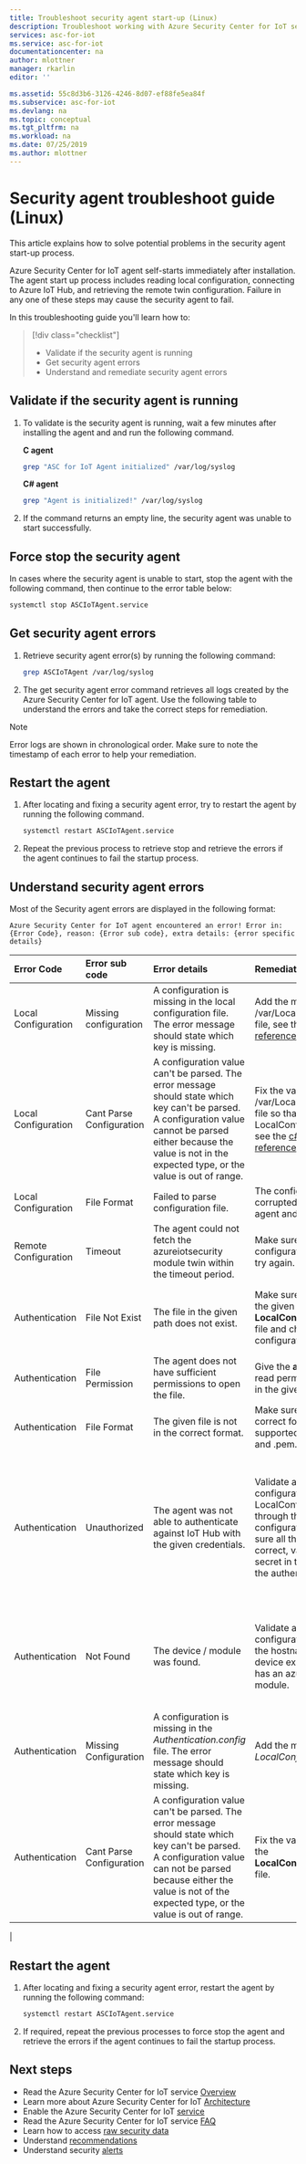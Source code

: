 ```yaml
---
title: Troubleshoot security agent start-up (Linux)
description: Troubleshoot working with Azure Security Center for IoT security agents for Linux.
services: asc-for-iot
ms.service: asc-for-iot
documentationcenter: na
author: mlottner
manager: rkarlin
editor: ''

ms.assetid: 55c8d3b6-3126-4246-8d07-ef88fe5ea84f
ms.subservice: asc-for-iot
ms.devlang: na
ms.topic: conceptual
ms.tgt_pltfrm: na
ms.workload: na
ms.date: 07/25/2019
ms.author: mlottner
---
```


# Security agent troubleshoot guide (Linux)

This article explains how to solve potential problems in the security agent start-up process.

Azure Security Center for IoT agent self-starts immediately after installation. The agent start up process includes reading local configuration, connecting to Azure IoT Hub, and retrieving the remote twin configuration. Failure in any one of these steps may cause the security agent to fail.

In this troubleshooting guide you'll learn how to:

> [!div class="checklist"]
> * Validate if the security agent is running
> * Get security agent errors
> * Understand and remediate security agent errors

## Validate if the security agent is running

1. To validate is the security agent is running, wait a few minutes after installing the agent and and run the following command.
     <br>

    **C agent**

    ```bash
    grep "ASC for IoT Agent initialized" /var/log/syslog
    ```

    **C# agent**

    ```bash
    grep "Agent is initialized!" /var/log/syslog
    ```

1. If the command returns an empty line, the security agent was unable to start successfully.

## Force stop the security agent

In cases where the security agent is unable to start, stop the agent with the following command, then continue to the error table below:

```bash
systemctl stop ASCIoTAgent.service
```

## Get security agent errors

1. Retrieve security agent error(s) by running the following command:

    ```bash
    grep ASCIoTAgent /var/log/syslog
    ```

1. The get security agent error command retrieves all logs created by the Azure Security Center for IoT agent. Use the following table to understand the errors and take the correct steps for remediation.

> [!Note]
> Error logs are shown in chronological order. Make sure to note the timestamp of each error to help your remediation.

## Restart the agent

1. After locating and fixing a security agent error, try to restart the agent by running the following command.

    ```bash
    systemctl restart ASCIoTAgent.service
    ```

1. Repeat the previous process to retrieve stop and retrieve the errors if the agent continues to fail the startup process.

## Understand security agent errors

Most of the Security agent errors are displayed in the following format:

```
Azure Security Center for IoT agent encountered an error! Error in: {Error Code}, reason: {Error sub code}, extra details: {error specific details}
```

| Error Code | Error sub code | Error details | Remediate C | Remediate C# |
|:-----------|:---------------|:--------|:------------|:------------|
| Local Configuration | Missing configuration | A configuration is missing in the local configuration file. The error message should state which key is missing. | Add the missing key to the /var/LocalConfiguration.json file, see the [cs-localconfig-reference](azure-iot-security-local-configuration-c.md) for details.| Add the missing key to the General.config file, see the [c#-localconfig-reference](azure-iot-security-local-configuration-csharp.md) for details. |
| Local Configuration | Cant Parse Configuration | A configuration value can't be parsed. The error message should state which key can't be parsed. A configuration value cannot be parsed either because the value is not in the expected type, or the value is out of range. | Fix the value of the key in /var/LocalConfiguration.json file so that it matches the LocalConfiguration schema, see the [c#-localconfig-reference](azure-iot-security-local-configuration-csharp.md) for details. |  Fix the value of the key in General.config file so that it matches the schema, see the [cs-localconfig-reference](azure-iot-security-local-configuration-c.md) for details.|
| Local Configuration | File Format | Failed to parse configuration file. | The configuration file is corrupted, download the agent and re-install. | |
| Remote Configuration | Timeout | The agent could not fetch the azureiotsecurity module twin within the timeout period. | Make sure authentication configuration is correct and try again. | The agent could not fetch the azureiotsecurity module twin within timeout period. | Make sure authentication configuration is correct and try again. |
| Authentication | File Not Exist | The file in the given path does not exist. | Make sure the file exists in the given path or go to the **LocalConfiguration.json** file and change the **FilePath** configuration. | Make sure the file exists in the given path or go to the **Authentication.config** file and change the **filePath** configuration.|
| Authentication | File Permission | The agent does not have sufficient permissions to open the file. | Give the **asciotagent** user read permissions on the file in the given path. | Make sure the file is accessible. |
| Authentication | File Format | The given file is not in the correct format. | Make sure the file is in the correct format. The supported file types are .pfx and .pem. | Make sure the file is a valid certificate file. |
| Authentication | Unauthorized | The agent was not able to authenticate against IoT Hub with the given credentials. | Validate authentication configuration in LocalConfiguration file, go through the authentication configuration and make sure all the details are correct, validate that the secret in the file matches the authenticated identity. | Validate authentication configuration in Authentication.config, go through the authentication configuration and make sure all the details are correct, then validate that the secret in the file matches the authenticated identity.
| Authentication | Not Found | The device / module was found. | Validate authentication configuration - make sure the hostname is correct, the device exists in IoT Hub and has an azureiotsecurity twin module. |  Validate authentication configuration - make sure the hostname is correct, the device exists in IoT Hub and has an azureiotsecurity twin module. |
| Authentication | Missing Configuration | A configuration is missing in the *Authentication.config* file. The error message should state which key is missing. | Add the missing key to the *LocalConfiguration.json* file.| Add the missing key to the *Authentication.config* file, see the [c#-localconfig-reference](azure-iot-security-local-configuration-csharp.md) for details. |
| Authentication | Cant Parse Configuration | A configuration value can't be parsed. The error message should state which key can't be parsed. A configuration value can not be parsed because either the value is not of the expected type, or the value is out of range. |Fix the value of the key in the **LocalConfiguration.json** file. |Fix the value of the key in **Authentication.config** file to match the schema, see the [cs-localconfig-reference](azure-iot-security-local-configuration-c.md) for details.|
|

## Restart the agent

1. After locating and fixing a security agent error, restart the agent by running the following command:

    ```bash
    systemctl restart ASCIoTAgent.service
    ```

1. If required, repeat the previous processes to force stop the agent and retrieve the errors if the agent continues to fail the startup process.

## Next steps

- Read the Azure Security Center for IoT service [Overview](overview.md)
- Learn more about Azure Security Center for IoT [Architecture](architecture.md)
- Enable the Azure Security Center for IoT [service](quickstart-onboard-iot-hub.md)
- Read the Azure Security Center for IoT service [FAQ](resources-frequently-asked-questions.md)
- Learn how to access [raw security data](how-to-security-data-access.md)
- Understand [recommendations](concept-recommendations.md)
- Understand security [alerts](concept-security-alerts.md)
